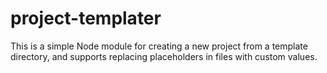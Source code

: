 # project-templater
This is a simple Node module for creating a new project from a template directory, and supports replacing placeholders in files with custom values.